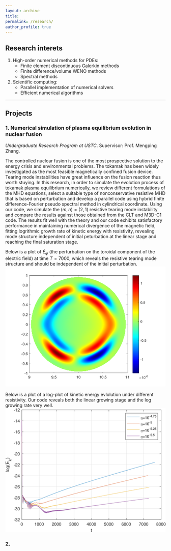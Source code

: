 ```yaml
---
layout: archive
title: 
permalink: /research/
author_profile: true
---
```


## Research interets

1. High-order numerical methods for PDEs:
   - Finite element discontinuous Galerkin methods 
   - Finite difference/volume WENO methods
   - Spectral methods
2. Scientific computing:
   - Parallel implementation of numerical solvers
   - Efficient numerical algorithms

---


## Projects

### 1. Numerical simulation of plasma equilibrium evolution in nuclear fusion

*Undergraduate Research Program at USTC*. Supervisor: Prof. Mengping Zhang.

The controlled nuclear fusion is one of the most prospective solution to the energy crisis and environmental problems. The tokamak has been widely investigated as the most feasible magnetically confined fusion device. Tearing mode instabilities have great influence on the fusion reaction thus worth stuying. In this research, in order to simulate the evolution process of tokamak plasma equilibrium numerically, we review different formulations of the MHD equations, select a suitable type of nonconservative resistive MHD that is based on perturbation and develop a parallel code using hybrid finite difference-Fourier pseudo spectral method in cylindrical coordinate. Using our code, we simulate the $(m,n)=(2,1)$ resistive tearing mode instability and compare the results against those obtained from the CLT and M3D-C1 code. The results fit well with the theory and our code exhibits satisfactory performance in maintaining numerical divergence of the magnetic field, fitting logrithmic growth rate of kinetic energy with resistivity, revealing mode structure independent of initial peturbation at the linear stage and reaching the final saturation stage.

Below is a plot of $\widetilde{E}_{\varphi}$ (the perturbation on the toroidal component of the electric field) at time $T=7000$, which reveals the resistive tearing mode structure and should be independent of the initial perturbation.
![pic1](cpt_14.png)

Below is a plot of a log-plot of kinetic energy evlolution under different resistivity. Our code reveals both the linear growing stage and the log growing rate very well.
![dd](4energy.png)

### 2. 